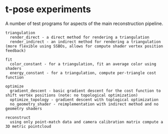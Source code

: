 # t-pose experiments

A number of test programs for aspects of the main reconstruction pipeline.

    triangulation
      render_direct - a direct method for rendering a triangulation
      render_indirect - an indirect method for rendering a triangulation (more flexible using SSBOs, allows for compute shader vertex position feedback)

    fit
      color_constant - for a triangulation, fit an average color using shaders
      energy_constant - for a triangulation, compute per-triangle cost function

    optimize
      gradient_descent - basic gradient descent for the cost function to shift vertex positions (note: no topological optimization)
      optimize_topology - gradient descent with toplogical optimization
      no_geometry_shader - reimplementation with indirect method and no geometry shaders

    reconstruct
      using only point-match data and camera calibration matrix compute a 3D metric pointcloud
